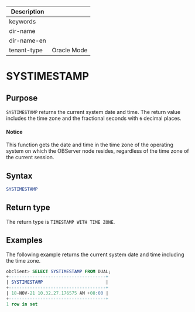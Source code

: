 | Description   |                 |
|---------------|-----------------|
| keywords      |                 |
| dir-name      |                 |
| dir-name-en   |                 |
| tenant-type   | Oracle Mode     |

# SYSTIMESTAMP

## Purpose

`SYSTIMESTAMP` returns the current system date and time. The return value includes the time zone and the fractional seconds with `6` decimal places.

  <main id="notice" type='notice'>
    <h4>Notice</h4>
    <p>This function gets the date and time in the time zone of the operating system on which the OBServer node resides, regardless of the time zone of the current session. </p>
  </main>

## Syntax

```sql
SYSTIMESTAMP
```

## Return type

The return type is `TIMESTAMP WITH TIME ZONE`.

## Examples

The following example returns the current system date and time including the time zone.

```sql
obclient> SELECT SYSTIMESTAMP FROM DUAL;
+-------------------------------------+
| SYSTIMESTAMP                        |
+-------------------------------------+
| 18-NOV-21 10.32.27.176575 AM +08:00 |
+-------------------------------------+
1 row in set
```
